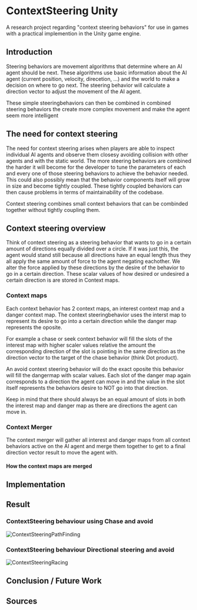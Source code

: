 # ContextSteering Unity
A research project regarding "context steering behaviors" for use in games with a practical implemention in the Unity game engine.

## Introduction
Steering behaviors are movement algorithms that determine where an AI agent should be next.
These algorithms use basic information about the AI agent (current position, velocity, direcetion, ...) and the world to make a decision on where to go next.
The steering behavior will calculate a direction vector to adjust the movement of the AI agent.

These simple steeringbehaviors can then be combined in combined steering behaviors the create more complex movement and make the agent seem more intelligent

## The need for context steering
The need for context steering arises when players are able to inspect individual AI agents and observe them closesy avoiding collision with other agents and with the static world. The more steering behaviors are combined the harder it will become for the developer to tune the parameters of each and every one of those steering behaviors to achieve the behavior needed. This could also possibly mean that the behavior components itself will grow in size and become tightly coupled. These tightly coupled behaviors can then cause problems in terms of maintainability of the codebase.

Context steering combines small context behaviors that can be combinded together without tightly coupling them.
## Context steering overview
Think of context steering as a steering behavior that wants to go in a certain amount of directions equally divided over a circle.
If it was just this, the agent would stand still because all directions have an equal length thus they all apply the same amount of force to the agent negating eachother. We alter the force applied by these directions by the desire of the behavior to go in a certain direction. 
These scalar values of how desired or undesired a certain direction is are stored in Context maps.

### Context maps
Each context behavior has 2 context maps, an interest context map and a danger context map. The context steeringbehavior uses the interst map to represent its desire to go into a certain direction while the danger map represents the oposite.

For example a chase or seek context behavior will fill the slots of the interest map with higher scaler values relative the amount the corresponding direction of the slot is pointing in the same direction as the direction vector to the target of the chase behavior (think Dot product).

An avoid context steering behavior will do the exact oposite this behavior will fill the dangermap with scalar values.
Each slot of the danger map again corresponds to a direction the agent can move in and the value in the slot itself represents the behaviors desire to NOT go into that direction.

Keep in mind that there should always be an equal amount of slots in both the interest map and danger map as there are directions the agent can move in.

### Context Merger
The context merger will gather all interest and danger maps from all context behaviors active on the AI agent and merge them together to get to a final direction vector result to move the agent with.

#### How the context maps are merged



## Implementation

## Result
### ContextSteering behaviour using Chase and avoid
![ContextSteeringPathFinding](https://user-images.githubusercontent.com/41028126/151200242-e4261247-d152-46fb-8299-14b755f4c060.gif)

### ContextSteering behaviour Directional steering and avoid
![ContextSteeringRacing](https://user-images.githubusercontent.com/41028126/151201575-8f0ae3fe-27a4-4245-b2f1-cb11f022bc0a.gif)

## Conclusion / Future Work

## Sources
